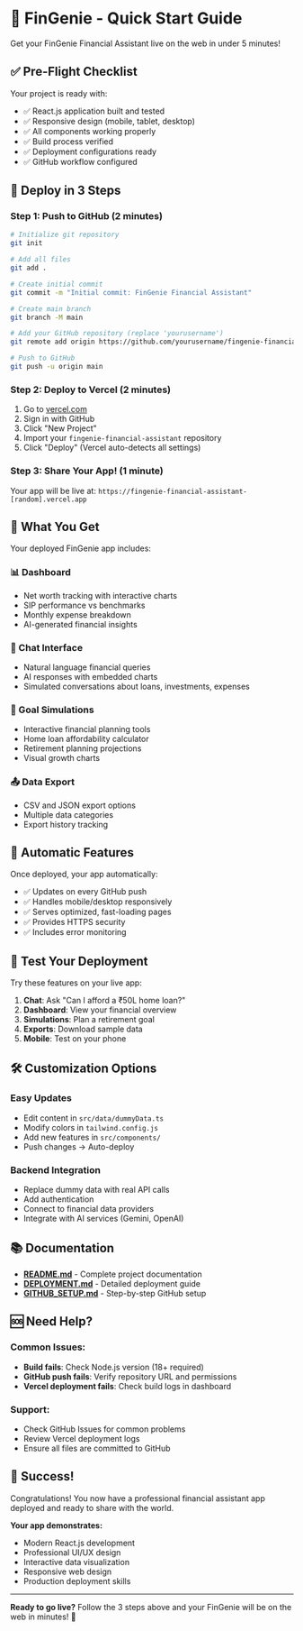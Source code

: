 # 🚀 FinGenie - Quick Start Guide

Get your FinGenie Financial Assistant live on the web in under 5 minutes!

## ✅ Pre-Flight Checklist

Your project is ready with:
- ✅ React.js application built and tested
- ✅ Responsive design (mobile, tablet, desktop)
- ✅ All components working properly
- ✅ Build process verified
- ✅ Deployment configurations ready
- ✅ GitHub workflow configured

## 🚀 Deploy in 3 Steps

### Step 1: Push to GitHub (2 minutes)

```bash
# Initialize git repository
git init

# Add all files
git add .

# Create initial commit
git commit -m "Initial commit: FinGenie Financial Assistant"

# Create main branch
git branch -M main

# Add your GitHub repository (replace 'yourusername')
git remote add origin https://github.com/yourusername/fingenie-financial-assistant.git

# Push to GitHub
git push -u origin main
```

### Step 2: Deploy to Vercel (2 minutes)

1. Go to [vercel.com](https://vercel.com)
2. Sign in with GitHub
3. Click "New Project"
4. Import your `fingenie-financial-assistant` repository
5. Click "Deploy" (Vercel auto-detects all settings)

### Step 3: Share Your App! (1 minute)

Your app will be live at: `https://fingenie-financial-assistant-[random].vercel.app`

## 🎯 What You Get

Your deployed FinGenie app includes:

### 📊 Dashboard
- Net worth tracking with interactive charts
- SIP performance vs benchmarks
- Monthly expense breakdown
- AI-generated financial insights

### 💬 Chat Interface
- Natural language financial queries
- AI responses with embedded charts
- Simulated conversations about loans, investments, expenses

### 🎯 Goal Simulations
- Interactive financial planning tools
- Home loan affordability calculator
- Retirement planning projections
- Visual growth charts

### 📤 Data Export
- CSV and JSON export options
- Multiple data categories
- Export history tracking

## 🔧 Automatic Features

Once deployed, your app automatically:
- ✅ Updates on every GitHub push
- ✅ Handles mobile/desktop responsively
- ✅ Serves optimized, fast-loading pages
- ✅ Provides HTTPS security
- ✅ Includes error monitoring

## 📱 Test Your Deployment

Try these features on your live app:

1. **Chat**: Ask "Can I afford a ₹50L home loan?"
2. **Dashboard**: View your financial overview
3. **Simulations**: Plan a retirement goal
4. **Exports**: Download sample data
5. **Mobile**: Test on your phone

## 🛠️ Customization Options

### Easy Updates
- Edit content in `src/data/dummyData.ts`
- Modify colors in `tailwind.config.js`
- Add new features in `src/components/`
- Push changes → Auto-deploy

### Backend Integration
- Replace dummy data with real API calls
- Add authentication
- Connect to financial data providers
- Integrate with AI services (Gemini, OpenAI)

## 📚 Documentation

- **[README.md](./README.md)** - Complete project documentation
- **[DEPLOYMENT.md](./DEPLOYMENT.md)** - Detailed deployment guide
- **[GITHUB_SETUP.md](./GITHUB_SETUP.md)** - Step-by-step GitHub setup

## 🆘 Need Help?

### Common Issues:
- **Build fails**: Check Node.js version (18+ required)
- **GitHub push fails**: Verify repository URL and permissions
- **Vercel deployment fails**: Check build logs in dashboard

### Support:
- Check GitHub Issues for common problems
- Review Vercel deployment logs
- Ensure all files are committed to GitHub

## 🎉 Success!

Congratulations! You now have a professional financial assistant app deployed and ready to share with the world.

**Your app demonstrates:**
- Modern React.js development
- Professional UI/UX design
- Interactive data visualization
- Responsive web design
- Production deployment skills

---

**Ready to go live?** Follow the 3 steps above and your FinGenie will be on the web in minutes! 🚀
